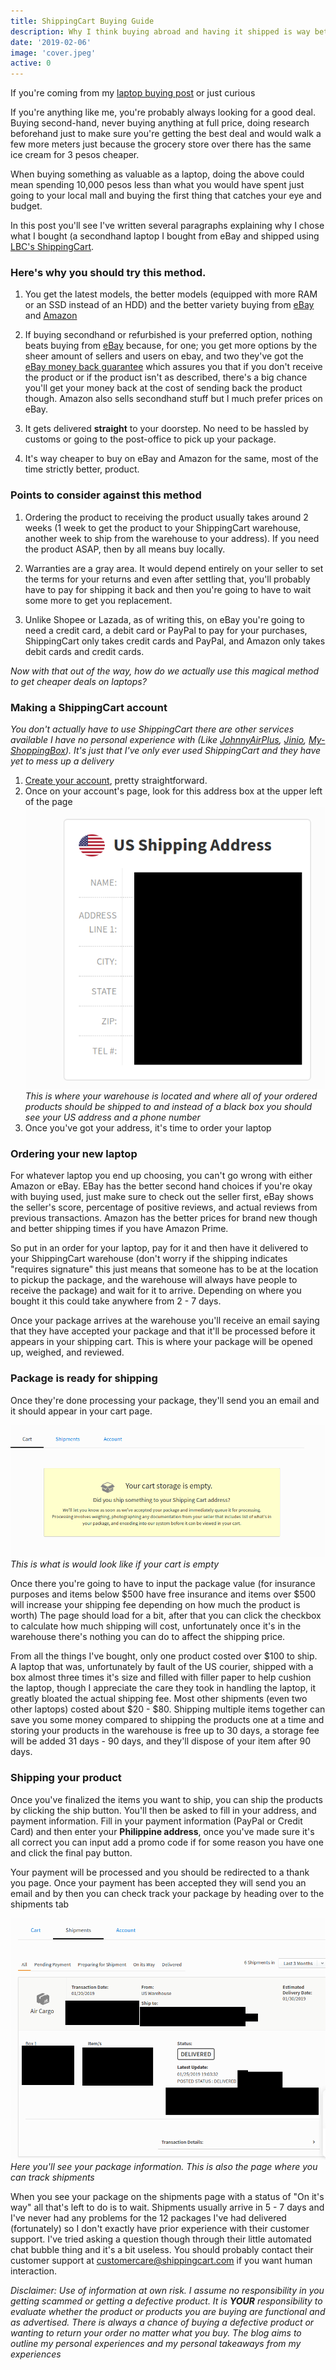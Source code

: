 ```yaml
---
title: ShippingCart Buying Guide
description: Why I think buying abroad and having it shipped is way better than buying in the country.
date: '2019-02-06'
image: 'cover.jpeg'
active: 0
---
```


If you're coming from my [laptop buying post](/laptop-buying) or just curious 

If you're anything like me, you're probably always looking for a good deal. Buying second-hand, never buying anything at full price, doing research beforehand just to make sure you're getting the best deal and would walk a few more meters just because the grocery store over there has the same ice cream for 3 pesos cheaper. 

When buying something as valuable as a laptop, doing the above could mean spending 10,000 pesos less than what you would have spent just going to your local mall and buying the first thing that catches your eye and budget.

In this post you'll see I've written several paragraphs explaining why I chose what I bought (a secondhand laptop I bought from eBay and shipped using [LBC's ShippingCart](https:www.shippingcart.com). 

### Here's why you should try this method.

1. You get the latest models, the better models (equipped with more RAM or an SSD instead of an HDD) and the better variety buying from [eBay](https://www.ebay.com) and [Amazon](https://www.amazon.com)

2. If buying secondhand or refurbished is your preferred option, nothing beats buying from [eBay](https://www.ebay.com) because, for one; you get more options by the sheer amount of sellers and users on ebay, and two they've got the [eBay money back guarantee](https://pages.ebay.com/ebay-money-back-guarantee/) which assures you that if you don't receive the product or if the product isn't as described, there's a big chance you'll get your money back at the cost of sending back the product though. Amazon also sells secondhand stuff but I much prefer prices on eBay.

3. It gets delivered **straight** to your doorstep. No need to be hassled by customs or going to the post-office to pick up your package.

4. It's way cheaper to buy on eBay and Amazon for the same, most of the time strictly better, product.

### Points to consider against this method

1. Ordering the product to receiving the product usually takes around 2 weeks (1 week to get the product to your ShippingCart warehouse, another week to ship from the warehouse to your address). If you need the product ASAP, then by all means buy locally. 

2. Warranties are a gray area. It would depend entirely on your seller to set the terms for your returns and even after settling that, you'll probably have to pay for shipping it back and then you're going to have to wait some more to get you replacement.

3. Unlike Shopee or Lazada, as of writing this, on eBay you're going to need a credit card, a debit card or PayPal to pay for your purchases, ShippingCart only takes credit cards and PayPal, and  Amazon only takes debit cards and credit cards.

_Now with that out of the way, how do we actually use this magical method to get cheaper deals on laptops?_


### Making a ShippingCart account

_You don't actually have to use ShippingCart there are other services available I have no personal experience with (Like [JohnnyAirPlus](https://johnnyairplus.com/), [Jinio](https://jinio.com.ph/), [My-ShoppingBox](https://my-shoppingbox.com/)). It's just that I've only ever used ShippingCart and they have yet to mess up a delivery_

1. [Create your account](https://www.shippingcart.com/signup), pretty straightforward.
2. Once on your account's page, look for  this address box at the upper left of the page ![Sample Address Box](addr.png "US Shipping address") 
   _This is where your warehouse is located and where all of your ordered products should be shipped to and instead of a black box you should see your US address and a phone number_
3. Once you've got your address, it's time to order your laptop

### Ordering your new laptop

For whatever laptop you end up choosing, you can't go wrong with either Amazon or eBay. EBay has the better second hand choices if you're okay with buying used, just make sure to check out the seller first, eBay shows the seller's score, percentage of positive reviews, and actual reviews from previous transactions. Amazon has the better prices for brand new though and better shipping times if you have Amazon Prime.

So put in an order for your laptop, pay for it and then have it delivered to your ShippingCart warehouse (don't worry if the shipping indicates "requires signature" this just means that someone has to be at the location to pickup the package, and the warehouse will always have people to receive the package) and wait for it to arrive. Depending on where you bought it this could take anywhere from 2 - 7 days.

Once your package arrives at the warehouse you'll receive an email saying that they have accepted your package and that it'll be processed before it appears in your shipping cart. This is where your package will be opened up, weighed, and reviewed.

### Package is ready for shipping

Once they're done processing your package, they'll send you an email and it should appear in your cart page.

![ShippingCart Cart Page](cart.png "ShippingCart, Cart Page") _This is what is would look like if your cart is empty_

Once there you're going to have to input the package value (for insurance purposes and items below $500 have free insurance and items over $500 will increase your shipping fee depending on how much the product is worth) The page should load for a bit, after that you can click the checkbox to calculate how much shipping will cost, unfortunately once it's in the warehouse there's nothing you can do to affect the shipping price. 

From all the things I've bought, only one product costed over $100 to ship. A laptop that was, unfortunately by fault of the US courier, shipped with a box almost three times it's size and filled with filler paper to help cushion the laptop, though I appreciate the care they took in handling the laptop, it greatly bloated the actual shipping fee. Most other shipments (even two other laptops) costed about $20 - $80. Shipping multiple items together can save you some money compared to shipping the products one at a time and storing your products in the warehouse is free up to 30 days, a storage fee will be added 31 days - 90 days, and they'll dispose of your item after 90 days. 

### Shipping your product

Once you've finalized the items you want to ship, you can ship the products by clicking the ship button. You'll then be asked to fill in your address, and payment information. Fill in your payment information (PayPal or Credit Card) and then enter your **Philippine address**, once you've made sure it's all correct you can input add a promo code if for some reason you have one and click the final pay button.

Your payment will be processed and you should be redirected to a thank you page. Once your payment has been accepted they will send you an email and by then you can check track your package by heading over to the shipments tab

![Shipments Page](shipment.png "Shipments Page") _Here you'll see your package information. This is also the page where you can track shipments_

When you see your package on the shipments page with a status of "On it's way" all that's left to do is to wait. Shipments usually arrive in 5 - 7 days and I've never had any problems for the 12 packages I've had delivered (fortunately) so I don't exactly have prior experience with their customer support. I've tried asking a question though through their little automated chat bubble thing and it's a bit useless. You should probably contact their customer support at [customercare@shippingcart.com](customercare@shippingcart.com) if you want human interaction.


_Disclaimer: Use of information at own risk. I assume no responsibility in you getting scammed or getting a defective product. It is **YOUR** responsibility to evaluate whether the product or products you are buying are functional and as advertised. There is always a chance of buying a defective product or wanting to return your order no matter what you buy. The blog aims to outline my personal experiences and my personal takeaways from my experiences_